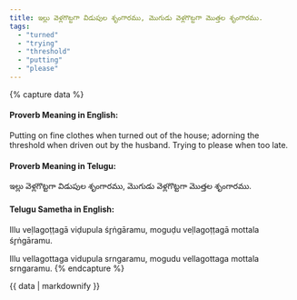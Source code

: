 ```yaml
---
title: ఇల్లు వెళ్లగొట్టగా విడుపుల శృంగారము, మొగుడు వెళ్లగొట్టగా మొత్తల శృంగారము.
tags:
  - "turned"
  - "trying"
  - "threshold"
  - "putting"
  - "please"
---
```


{% capture data %}
#### Proverb Meaning in English:
Putting on fine clothes when turned out of the house; adorning the threshold when driven out by the husband.
Trying to please when too late.

#### Proverb Meaning in Telugu:
ఇల్లు వెళ్లగొట్టగా విడుపుల శృంగారము, మొగుడు వెళ్లగొట్టగా మొత్తల శృంగారము.

#### Telugu Sametha in English:
Illu veḷlagoṭṭagā viḍupula śr̥ṅgāramu, moguḍu veḷlagoṭṭagā mottala śr̥ṅgāramu.

Illu vellagottaga vidupula srngaramu, mogudu vellagottaga mottala srngaramu.
{% endcapture %}

{{ data | markdownify }}

